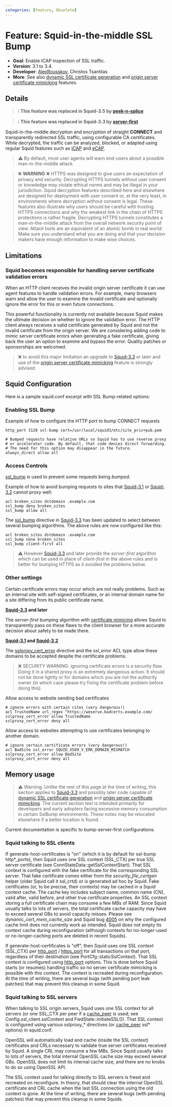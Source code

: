 ```yaml
---
categories: [Feature, Obsolete]
---
```

# Feature: Squid-in-the-middle SSL Bump

- **Goal**: Enable ICAP inspection of SSL traffic.
- **Version**: 3.1 to 3.4.
- **Developer**:
    [AlexRousskov](/AlexRousskov),
    Christos Tsantilas
- **More**: See also [dynamic SSL certificate generation](/Features/DynamicSslCert)
    and [origin server certificate mimicking](/Features/MimicSslServerCert)
    features.

## Details

> :information_source:
    **This feature was replaced in Squid-3.5 by [peek-n-splice](/Features/SslPeekAndSplice)**

> :information_source:
    **This feature was replaced in Squid-3.3 by [server-first](/Features/BumpSslServerFirst)**


Squid-in-the-middle decryption and encryption of straight **CONNECT**
and transparently redirected SSL traffic, using configurable CA
certificates. While decrypted, the traffic can be analyzed, blocked, or
adapted using regular Squid features such as
[ICAP](/Features/ICAP) and [eCAP](/Features/eCAP).

> :warning:
    By default, most user agents will warn end-users about a possible
    man-in-the-middle attack.

> :x: **WARNING** :x:
    HTTPS was designed to give users an expectation of privacy and security.
    Decrypting HTTPS tunnels without user consent or knowledge may violate
    ethical norms and may be illegal in your jurisdiction. Squid decryption
    features described here and elsewhere are designed for deployment with
    user consent or, at the very least, in environments where decryption
    without consent is legal. These features also illustrate why users
    should be careful with trusting HTTPS connections and why the weakest
    link in the chain of HTTPS protections is rather fragile. Decrypting
    HTTPS tunnels constitutes a man-in-the-middle attack from the overall
    network security point of view. Attack tools are an equivalent of an
    atomic bomb in real world: Make sure you understand what you are doing
    and that your decision makers have enough information to make wise
    choices.

## Limitations

### Squid becomes responsible for handling server certificate validation errors

When an HTTP client receives the invalid origin server certificate it
can use agent features to handle validation errors. For example, many
browsers warn and allow the user to examine the invalid certificate and
optionally ignore the error for this or even future connections.

This powerful functionality is currently not available because Squid
makes the ultimate decision on whether to ignore the validation error.
The HTTP client always receives a valid certificate generated by Squid
and not the invalid certificate from the origin server. We are
considering adding code to mimic server certificate errors when
generating a fake certificate, giving back the user an option to examine
and bypass the error. Quality patches or sponsorships are welcomed.

> :x:
    to avoid this major limitation an upgrade to
    [Squid-3.3](/Releases/Squid-3.3)
    or later and use of the [origin server certificate
    mimicking](/Features/MimicSslServerCert)
    feature is strongly advised.

## Squid Configuration

Here is a sample squid.conf excerpt with SSL Bump-related options:

### Enabling SSL Bump

Example of how to configure the HTTP port to bump CONNECT requests

    http_port 3128 ssl-bump cert=/usr/local/squid3/etc/site_priv+pub.pem

    # Bumped requests have relative URLs so Squid has to use reverse proxy
    # or accelerator code. By default, that code denies direct forwarding.
    # The need for this option may disappear in the future.
    always_direct allow all

### Access Controls

[ssl_bump](http://www.squid-cache.org/Doc/config/ssl_bump) is used to
prevent some requests being *bumped*.

Example of how to avoid bumping requests to sites that
[Squid-3.1](/Releases/Squid-3.1)
or
[Squid-3.2](/Releases/Squid-3.2)
cannot proxy well:

    acl broken_sites dstdomain .example.com
    ssl_bump deny broken_sites
    ssl_bump allow all

The [ssl_bump](http://www.squid-cache.org/Doc/config/ssl_bump)
directive in
[Squid-3.3](/Releases/Squid-3.3)
has been updated to select between several bumping algorithms. The above
rules are now configured like this:

    acl broken_sites dstdomain .example.com
    ssl_bump none broken_sites
    ssl_bump client-first all

> :warning:
    However [Squid-3.3](/Releases/Squid-3.3)
    and later provide the *server-first* algorithm which can be used in
    place of *client-first* in the above rules and is better for bumping
    HTTPS as it avoided the problems below.

### Other settings

Certain certificate errors may occur which are not really problems. Such
as an internal site with self-signed certificates, or an internal domain
name for a site differing from its public certificate name.

**[Squid-3.3](/Releases/Squid-3.3)  and later**

The *server-first* bumping algorithm with [certificate
mimicing](/Features/MimicSslServerCert)
allows Squid to transparently pass on these flaws to the client browser
for a more accurate decision about safety to be made there.

**[Squid-3.1](/Releases/Squid-3.1) and [Squid-3.2](/Releases/Squid-3.2)**

The [sslproxy_cert_error](http://www.squid-cache.org/Doc/config/sslproxy_cert_error)
directive and the *ssl_error* ACL type allow these domains to be
accepted despite the certificate problems.

> :x:
    SECURITY WARNING: ignoring certificate errors is a security flaw.
    Doing it in a shared proxy is an extremely dangerous action. It
    should not be done lightly or for domains which you are not the
    authority owner (in which case please try fixing the certificate
    problem before doing this).

Allow access to website sending bad certificates

    # ignore errors with certain cites (very dangerous!)
    acl TrustedName url_regex ^https://weserve.badcerts.example.com/
    sslproxy_cert_error allow TrustedName
    sslproxy_cert_error deny all

Allow access to websites attempting to use certificates belonging to
another domain.

    # ignore certain certificate errors (very dangerous!)
    acl BadSite ssl_error SQUID_X509_V_ERR_DOMAIN_MISMATCH
    sslproxy_cert_error allow BadSite
    sslproxy_cert_error deny all

## Memory usage

> :warning:
    Warning: Unlike the rest of this page at the time of writing, this
    section applies to
    [Squid-3.3](/Releases/Squid-3.3)
    and possibly later code capable of [dynamic SSL certificate
    generation](/Features/DynamicSslCert)
    and [origin server certificate
    mimicking](/Features/MimicSslServerCert).
    The current section text is intended primarily for developers and
    early adopters facing excessive memory consumption in certain
    SslBump environments. These notes may be relocated elsewhere if a
    better location is found.

Current documentation is specific to bump-server-first configurations.

### Squid talking to SSL clients

If generate-host-certificates is "on" (which it is by default for
ssl-bump http\*_ports), then Squid uses one SSL context (SSL_CTX) per
true SSL server certificate (see ConnStateData::getSslContextStart).
That SSL context is configured with the fake certificate for the
corresponding SSL server. That fake certificate comes either from the
_security_file_certgen_
helper (older Squid call it ssl_crtd) or is generated ad hoc by Squid.
Fake certificates (or, to be precise, their contexts) may be cached in a
Squid context cache. The cache key includes subject name, common name
(CN), valid after, valid before, and other true certificate properties.
An SSL context storing a full certificate chain may consume a few MBs of
RAM. Since Squid usually talks to lots of servers, the total certificate
cache capacity may have to exceed several GBs to avoid capacity misses.
Please see
_dynamic_cert_mem_cache_size_
and Squid bug [4005](https://bugs.squid-cache.org/show_bug.cgi?id=4005)
on why the configured cache limit does not currently work as intended.
Squid does not empty its context cache during reconfiguration (although
contexts for no-longer-used or no-longer-caching ports are deleted in
recent Squids).

If generate-host-certificates is "off", then Squid uses one SSL context
(SSL_CTX) per
[http_port](http://www.squid-cache.org/Doc/config/http_port) /
[https_port](http://www.squid-cache.org/Doc/config/https_port) for all
transactions on that port, regardless of their destination (see
PortCfg::staticSslContext). That SSL context is configured using
[http_port](http://www.squid-cache.org/Doc/config/http_port) options.
This is done before Squid starts (or resumes) handling traffic so no
server certificate mimicking is possible with this context. The context
is recreated during reconfiguration. At the time of writing, there are
several bugs (with pending port leak patches) that may prevent this
cleanup in some Squid.

### Squid talking to SSL servers

When talking to SSL origin servers, Squid uses one SSL context for all
servers (or one SSL_CTX per peer if a
[cache_peer](http://www.squid-cache.org/Doc/config/cache_peer) is
used; see Config.ssl_client.sslContext and FwdState::initiateSSL()).
That SSL context is configured using various sslproxy_\* directives (or
[cache_peer](http://www.squid-cache.org/Doc/config/cache_peer) ssl\*
options) in squid.conf.

OpenSSL will automatically load and cache (inside the SSL context)
certificates and CRLs necessary to validate true server certificates
received by Squid. A single CRL may consume a few MBs. Since Squid
usually talks to lots of servers, the total internal OpenSSL cache size
may exceed several GBs. OpenSSL does not limit its internal cache size,
and there are no knobs to do so using OpenSSL API.

The SSL context used for talking directly to SSL servers is freed and
recreated on reconfigure. In theory, that should clear the internal
OpenSSL certificate and CRL cache when the last SSL connection using the
old context is gone. At the time of writing, there are several bugs
(with pending patches) that may prevent this cleanup in some Squids.
